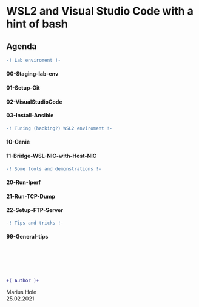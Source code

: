 # WSL2 and Visual Studio Code with a hint of bash  

## Agenda 
```diff
-! Lab enviroment !-
```
#### 00-Staging-lab-env
#### 01-Setup-Git
#### 02-VisualStudioCode
#### 03-Install-Ansible

```diff
-! Tuning (hacking?) WSL2 enviroment !-
```
#### 10-Genie
#### 11-Bridge-WSL-NIC-with-Host-NIC

```diff
-! Some tools and demonstrations !-
```
#### 20-Run-Iperf
#### 21-Run-TCP-Dump
#### 22-Setup-FTP-Server

```diff
-! Tips and tricks !-
```
#### 99-General-tips

<br><br><br><br>

```diff
+( Author )+
```
Marius Hole  
25.02.2021
